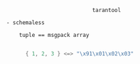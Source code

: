 
                                tarantool

     - schemaless

         tuple == msgpack array

```lua

       { 1, 2, 3 } <=> "\x91\x01\x02\x03"

```
